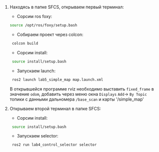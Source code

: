 1. Находясь в папке SFCS, открываем первый терминал:
   - Сорсим ros foxy:
   ```bash
   source /opt/ros/foxy/setup.bash
   ```
   - Собираем проект через colcon:
   ```bash
    colcon build
   ```
   - Сорсим install:
   ```bash
    source install/setup.bash
   ```
   - Запускаем launch:
   ```bash
    ros2 launch lab5_simple_map map.launch.xml
   ```
   В открывшейся программе rviz необходимо выставить `fixed_frame` в значение `odom`, добавить через меню окна `Displays` `Add`-> `By Topic` топики с данными дальномера `/base_scan` и карты '/simple_map'

2. Открываем второй терминал в папке SFCS:
   - Сорсим install:
   ```bash
    source install/setup.bash
   ```
   - Запускаем selector:
   ```bash
    ros2 run lab4_control_selector selector
   ```